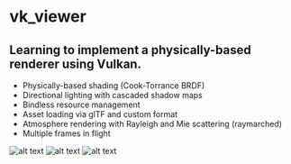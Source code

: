 # vk_viewer
Learning to implement a physically-based renderer using Vulkan.
---
- Physically-based shading (Cook-Torrance BRDF)
- Directional lighting with cascaded shadow maps
- Bindless resource management
- Asset loading via glTF and custom format
- Atmosphere rendering with Rayleigh and Mie scattering (raymarched)
- Multiple frames in flight

![alt text](screenshot1.png "Bloom working")
![alt text](screenshot3.png "Nice evening streetlight")
![alt text](screenshot2.png "Sunset")